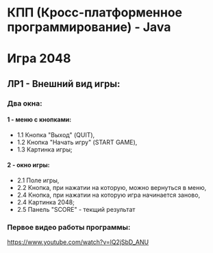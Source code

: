 # КПП (Кросс-платформенное программирование) - Java
# Игра 2048
## ЛР1 - Внешний вид игры:
###  Два окна: 
#### 1 - меню с кнопками:
  * 1.1 Кнопка "Выход" (QUIT),
  * 1.2 Кнопка "Начать игру" (START GAME),
  * 1.3 Картинка игры;
#### 2 - окно игры:
  * 2.1 Поле игры,
  * 2.2 Кнопка, при нажатии на которую, можно вернуться в меню,
  * 2.4 Кнопка, при нажатии на которую игра начинается заново,
  * 2.4 Картинка 2048;
  * 2.5 Панель "SCORE" - текщий результат
### Первое видео работы программы:
<https://www.youtube.com/watch?v=lQ2jSbD_ANU>
